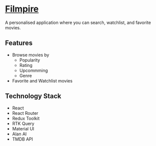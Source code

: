 # [Filmpire](https://filmpire-liart-eight.vercel.app/)

A personalised application where you can search, watchlist, and favorite movies.

## Features

- Browse movies by
  - Popularity
  - Rating
  - Upcommming
  - Genre
- Favorite and Watchlist movies

## Technology Stack

- React
- React Router
- Redux Toolkit
- RTK Query
- Material UI
- Alan AI
- TMDB API
